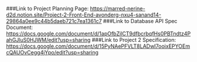 ###Link to Project Planning Page:
https://marred-nerine-d2d.notion.site/Project-2-Front-End-avonderg-nxu4-sanand14-29864a0ee9c44b5daeb721c7ea1361c7
###Link to Database API Spec Document: 
https://docs.google.com/document/d/1apOfbZilCT9dfbcrbqfHs0PBTndtz4PahGJluS0HJWM/edit?usp=sharing
###Link to Project 2 Specification:
https://docs.google.com/document/d/15PyNAePFVLT8LADwI7ooixEPYOEmcQAUOvCegg4jYpo/edit?usp=sharing
